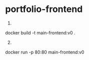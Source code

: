 # portfolio-frontend



1)
docker build -t main-frontend:v0 .

2)
docker run -p 80:80 main-frontend:v0

